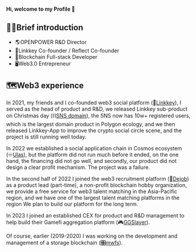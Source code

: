 #### Hi, welcome to my Profile 👋

<!--
**meta-bowen/meta-bowen** is a ✨ _special_ ✨ repository because its `README.md` (this file) appears on your GitHub profile.

Here are some ideas to get you started:

- 🔭 I’m currently working on ...
- 🌱 I’m currently learning ...
- 👯 I’m looking to collaborate on ...
- 🤔 I’m looking for help with ...
- 💬 Ask me about ...
- 📫 How to reach me: ...
- 😄 Pronouns: ...
- ⚡ Fun fact: ...
-->

## 👨‍💻Brief introduction

- 🌎OPENPOWER R&D Director
- 🔭Linkkey Co-founder / Reflect Co-founder
- 🔗Blockchain Full-stack Developer
- 🖥️Web3.0 Entrepreneur



## 🗺️Web3 experience

In 2021, my friends and I co-founded web3 social platform (🔑[Linkkey](https://linkkey.io)), I served as the head of product and R&D, we released Linkkey sub-product on Christmas day (⛓️[SNS domain](https://sns.chat)), the SNS now has 10w+ registered users, which is the largest domain product in Polygon ecology, and we then released Linkkey-App to improve the crypto social circle scene, and the project is still running well today.

In 2022 we established a social application chain in Cosmos ecosystem (♾️[Ulas](https://ulas.network)), but the platform did not run much before it ended, on the one hand, the financing did not go well, and secondly, our product did not design a clear profit mechanism. The project was a failure.

In the second half of 2022 I joined the web3 recruitment platform (👔[Dejob](https://dejob.top)) as a product lead (part-time), a non-profit blockchain hobby organization, we provide a free service for web3 talent matching in the Asia-Pacific region, and we have one of the largest talent matching platforms in the region We plan to build our platform for the long term.

In 2023 I joined an established CEX for product and R&D management to help build their Gamefi aggregation platform (🎮[GGSlayer](https://ggslayer.io)).

Of course, earlier (2019-2020) I was working on the development and management of a storage blockchain (🎛️[mwfs](https://www.sohu.com/a/430905346_100105055)).
